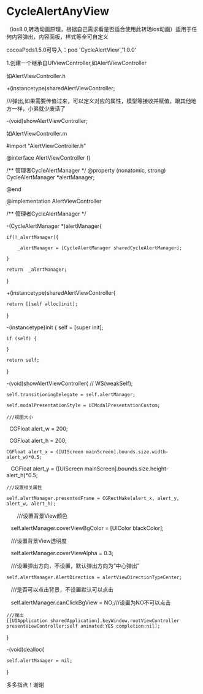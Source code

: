 # CycleAlertAnyView
（ios8.0,转场动画原理，根据自己需求看是否适合使用此转场ios动画）适用于任何内容弹出，内容面板，样式等全可自定义

cocoaPods1.5.0可导入：pod 'CycleAlertView','1.0.0'

1.创建一个继承自UIViewController,如AlertViewController

如AlertViewController.h

+(instancetype)sharedAlertViewController;

///弹出,如果需要传值过来，可以定义对应的属性，模型等接收并赋值，跟其他地方一样，小弟就少废话了


-(void)showAlertViewController;


如AlertViewController.m

#import "AlertViewController.h"

@interface AlertViewController ()

/** 管理者CycleAlertManager */
@property (nonatomic, strong) CycleAlertManager  *alertManager;

@end

@implementation AlertViewController

/** 管理者CycleAlertManager */

-(CycleAlertManager *)alertManager{

    if(!_alertManager){
    
        _alertManager = [CycleAlertManager sharedCycleAlertManager];
        
    }
    
    return  _alertManager;

}

  +(instancetype)sharedAlertViewController{

    return [[self alloc]init];
    
}

-(instancetype)init
{
    self = [super init];
    
    if (self) {
 
    }

    return self;

}

-(void)showAlertViewController{
    // WS(weakSelf);
    
    self.transitioningDelegate = self.alertManager;
    
    self.modalPresentationStyle = UIModalPresentationCustom;
    
    ///视图大小
    
    CGFloat alert_w = 200;
    
    CGFloat alert_h = 200;
    
    CGFloat alert_x = ([UIScreen mainScreen].bounds.size.width-alert_w)*0.5;
    
    CGFloat alert_y = ([UIScreen mainScreen].bounds.size.height-alert_h)*0.5;

    ///设置相关属性

    self.alertManager.presentedFrame = CGRectMake(alert_x, alert_y, alert_w, alert_h);
    
    ///设置背景View颜色

    self.alertManager.coverViewBgColor = [UIColor blackColor];
    
    ///设置背景View透明度

    self.alertManager.coverViewAlpha = 0.3;
    
    ///设置弹出方向，不设置，默认弹出方向为“中心弹出”
    
    self.alertManager.AlertDirection = alertViewDirectionTypeCenter;
    
    ///是否可以点击背景，不设置默认可以点击
    
    self.alertManager.canClickBgView = NO;///设置为NO不可以点击
    
    ///弹出
    [[UIApplication sharedApplication].keyWindow.rootViewController presentViewController:self animated:YES completion:nil];
    
}

-(void)dealloc{

    self.alertManager = nil;
    
}

多多指点！谢谢
